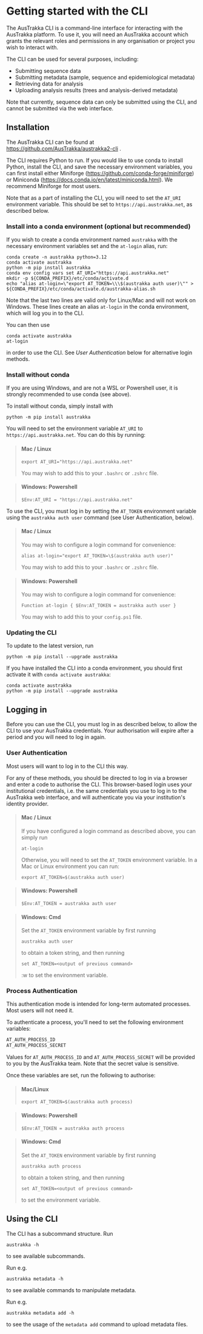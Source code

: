 
# Getting started with the CLI

The AusTrakka CLI is a command-line interface for interacting with the AusTrakka platform.
To use it, you will need an AusTrakka account which grants the relevant roles and permissions in any organisation or 
project you wish to interact with.

The CLI can be used for several purposes, including:

- Submitting sequence data
- Submitting metadata (sample, sequence and epidemiological metadata)
- Retrieving data for analysis
- Uploading analysis results (trees and analysis-derived metadata)

Note that currently, sequence data can only be submitted using the CLI, and cannot be submitted via the web interface.

## Installation

The AusTrakka CLI can be found at https://github.com/AusTrakka/austrakka2-cli .

The CLI requires Python to run. If you would like to use conda to install Python, install the CLI, and save the necessary environment variables,
you can first install either Miniforge (https://github.com/conda-forge/miniforge) or Miniconda (https://docs.conda.io/en/latest/miniconda.html). We recommend Miniforge for most users.

Note that as a part of installing the CLI, you will need to set the `AT_URI` environment variable. This should be set to `https://api.austrakka.net`, as described below.

### Install into a conda environment (optional but recommended)

If you wish to create a conda environment named `austrakka` with the necessary environment 
variables set and the `at-login` alias, run:
```
conda create -n austrakka python=3.12
conda activate austrakka
python -m pip install austrakka
conda env config vars set AT_URI="https://api.austrakka.net"
mkdir -p ${CONDA_PREFIX}/etc/conda/activate.d
echo "alias at-login=\"export AT_TOKEN=\\\$(austrakka auth user)\"" > ${CONDA_PREFIX}/etc/conda/activate.d/austrakka-alias.sh
```
Note that the last two lines are valid only for Linux/Mac and will not work on Windows. These lines create an alias `at-login` 
in the conda environment, which will log you in to the CLI.

You can then use
```
conda activate austrakka
at-login
```
in order to use the CLI. See _User Authentication_ below for alternative login methods.

### Install without conda

If you are using Windows, and are not a WSL or Powershell user, it is strongly recommended to use conda (see above).

To install without conda, simply install with 
```
python -m pip install austrakka
```

You will need to set the environment variable `AT_URI` to `https://api.austrakka.net`. 
You can do this by running:

> #### Mac / Linux
>```
>export AT_URI="https://api.austrakka.net"
>```
>You may wish to add this to your `.bashrc` or `.zshrc` file.

>#### Windows: Powershell
>```
>$Env:AT_URI = "https://api.austrakka.net"
>```

To use the CLI, you must log in by setting the `AT_TOKEN` environment variable using the 
`austrakka auth user` command (see User Authentication, below). 

> #### Mac / Linux
>You may wish to configure 
>a login command for convenience:
>```
>alias at-login="export AT_TOKEN=\$(austrakka auth user)"
>```
>You may wish to add this to your `.bashrc` or `.zshrc` file.

> #### Windows: Powershell
>You may wish to configure 
>a login command for convenience:
>```
>Function at-login { $Env:AT_TOKEN = austrakka auth user }
>```
>You may wish to add this to your `config.ps1` file.

### Updating the CLI

To update to the latest version, run 
```
python -m pip install --upgrade austrakka
```
If you have installed the CLI into a conda environment, you should first activate it with `conda activate austrakka`:
```
conda activate austrakka
python -m pip install --upgrade austrakka
```

## Logging in

Before you can use the CLI, you must log in as described below, to allow the CLI to use your AusTrakka credentials. 
Your authorisation will expire after a period and you will need to log in again.

### User Authentication

Most users will want to log in to the CLI this way.

For any of these methods, you should be directed to log in via a browser and enter a code to authorise the CLI. 
This browser-based login uses your institutional credentials, i.e. the same credentials you use to log in 
to the AusTrakka web interface, and will authenticate you via your institution's identity provider.

>#### Mac / Linux
>If you have configured a login command as described above, you can simply run
>```
>at-login
>``` 
>
>Otherwise, you will need to set the `AT_TOKEN` environment variable. In a Mac or Linux environment you can run:
>```
>export AT_TOKEN=$(austrakka auth user)
>```

>#### Windows: Powershell
>
>```
>$Env:AT_TOKEN = austrakka auth user
>```

>#### Windows: Cmd
>
>Set the `AT_TOKEN` environment variable by first running
>```
>austrakka auth user
>```
>to obtain a token string, and then running 
>```
>set AT_TOKEN=<output of previous command>
>```
>:w
> to set the environment variable.

### Process Authentication

This authentication mode is intended for long-term automated processes. Most users will not need it. 

To authenticate a process, you'll need to set the following environment variables:
```bash
AT_AUTH_PROCESS_ID
AT_AUTH_PROCESS_SECRET
```
Values for `AT_AUTH_PROCESS_ID` and `AT_AUTH_PROCESS_SECRET` will be provided to you by the AusTrakka team. Note that the secret value is sensitive.

Once these variables are set, run the following to authorise:

>#### Mac/Linux
>```
>export AT_TOKEN=$(austrakka auth process)
>```

>#### Windows: Powershell
>```
>$Env:AT_TOKEN = austrakka auth process
>```

>#### Windows: Cmd
>Set the `AT_TOKEN` environment variable by first running
>```
>austrakka auth process
>```
>to obtain a token string, and then running 
>```
>set AT_TOKEN=<output of previous command>
>```
>to set the environment variable.


## Using the CLI

The CLI has a subcommand structure. Run 
```
austrakka -h
```
to see available subcommands.

Run e.g. 
```
austrakka metadata -h
```
to see available commands to manipulate metadata.

Run e.g. 
```
austrakka metadata add -h
```
to see the usage of the `metadata add` command to upload metadata files.
